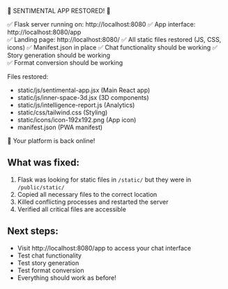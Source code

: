 🎉 SENTIMENTAL APP RESTORED! 🎉

✅ Flask server running on: http://localhost:8080
✅ App interface: http://localhost:8080/app  
✅ Landing page: http://localhost:8080/
✅ All static files restored (JS, CSS, icons)
✅ Manifest.json in place
✅ Chat functionality should be working
✅ Story generation should be working  
✅ Format conversion should be working

Files restored:
- static/js/sentimental-app.jsx (Main React app)
- static/js/inner-space-3d.jsx (3D components)
- static/js/intelligence-report.js (Analytics)
- static/css/tailwind.css (Styling)
- static/icons/icon-192x192.png (App icon)
- manifest.json (PWA manifest)

🚀 Your platform is back online!

## What was fixed:
1. Flask was looking for static files in `/static/` but they were in `/public/static/`
2. Copied all necessary files to the correct location
3. Killed conflicting processes and restarted the server
4. Verified all critical files are accessible

## Next steps:
- Visit http://localhost:8080/app to access your chat interface
- Test chat functionality
- Test story generation
- Test format conversion
- Everything should work as before! 